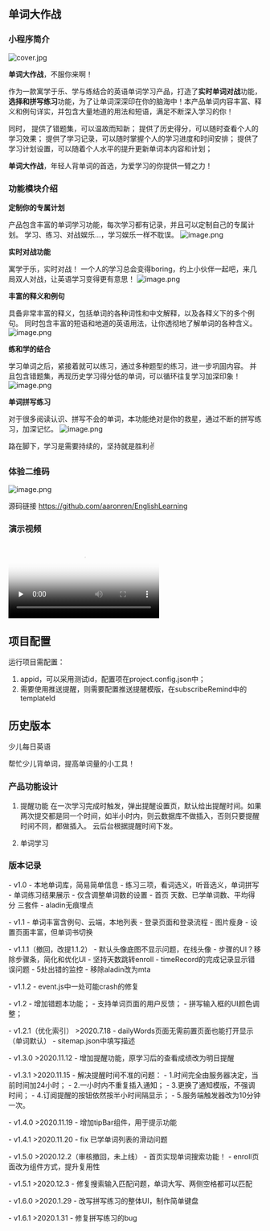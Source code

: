 ## **单词大作战**

### 小程序简介

![cover.jpg](./images/cover.jpg)

**单词大作战**，不服你来啊！

作为一款寓学于乐、学与练结合的英语单词学习产品，打造了**实时单词对战**功能，**选择和拼写练习**功能，为了让单词深深印在你的脑海中！本产品单词内容丰富、释义和例句详实，并包含大量地道的用法和短语，满足不断深入学习的你！

同时，
提供了错题集，可以温故而知新；
提供了历史得分，可以随时查看个人的学习效果；
提供了学习记录，可以随时掌握个人的学习进度和时间安排；
提供了学习计划设置，可以随着个人水平的提升更新单词本内容和计划；

**单词大作战**，年轻人背单词的首选，为爱学习的你提供一臂之力！

### 功能模块介绍

**定制你的专属计划**

产品包含丰富的单词学习功能，每次学习都有记录，并且可以定制自己的专属计划。
学习、练习、对战娱乐...，学习娱乐一样不耽误。
![image.png](./images/11.png)

**实时对战功能**

寓学于乐，实时对战！
一个人的学习总会变得boring，约上小伙伴一起吧，来几局双人对战，让英语学习变得更有意思！
![image.png](./images/22.png)

**丰富的释义和例句**

具备非常丰富的释义，包括单词的各种词性和中文解释，以及各释义下的多个例句。
同时包含丰富的短语和地道的英语用法，让你透彻地了解单词的各种含义。
![image.png](./images/33.png)

**练和学的结合**

学习单词之后，紧接着就可以练习，通过多种题型的练习，进一步巩固内容。
并且包含错题集，再现历史学习得分低的单词，可以循环往复学习加深印象！
![image.png](./images/44.png)

**单词拼写练习**

对于很多阅读认识、拼写不会的单词，本功能绝对是你的救星，通过不断的拼写练习，加深记忆。
![image.png](./images/55.png)

路在脚下，学习是需要持续的，坚持就是胜利✌️

### 体验二维码
![image.png](./images/QRCode.png)

源码链接
https://github.com/aaronren/EnglishLearning

### 演示视频
<video id="video" controls="" preload="none" poster="./images/cover.jpg">
<source id="mp4" src="./images/realshow.mp4" type="video/mp4">
</video>

## 项目配置

运行项目需配置：
1. appid，可以采用测试id，配置项在project.config.json中；
2. 需要使用推送提醒，则需要配置推送提醒模版，在subscribeRemind中的templateId


## 历史版本

少儿每日英语

帮忙少儿背单词，提高单词量的小工具！

### 产品功能设计

1. 提醒功能
   在一次学习完成时触发，弹出提醒设置页，默认给出提醒时间。如果两次提交都是同一个时间，如半小时内，则云数据库不做插入，否则只要提醒时间不同，都做插入。
   云后台根据提醒时间下发。

2. 单词学习

### 版本记录

\- v1.0
\- 本地单词库，简易简单信息
\- 练习三项，看词选义，听音选义，单词拼写
\- 单词练习结果展示
\- 仅含调整单词数的设置
\- 首页 天数、已学单词数、平均得分 三套件
\- aladin无痕埋点

\- v1.1
\- 单词丰富含例句、云端，本地列表
\- 登录页面和登录流程
\- 图片瘦身
\- 设置页面丰富，但单词书切换

\- v1.1.1（撤回，改提1.1.2）
\- 默认头像底图不显示问题，在线头像
\- 步骤的UI？移除步骤条，简化和优化UI
\- 坚持天数跳转enroll
\- timeRecord的完成记录显示错误问题
\- 5处出错的监控
\- 移除aladin改为mta

\- v1.1.2
\- event.js中一处可能crash的修复

\- v1.2
\- 增加错题本功能；
\- 支持单词页面的用户反馈；
\- 拼写输入框的UI颜色调整；

\- v1.2.1（优化索引） >2020.7.18
\- dailyWords页面无需前置页面也能打开显示（单词默认）
\- sitemap.json中填写描述

\- v1.3.0 >2020.11.12
\- 增加提醒功能，原学习后的查看成绩改为明日提醒

\- v1.3.1 >2020.11.15
\- 解决提醒时间不准的问题：
\- 1.时间完全由服务器决定，当前时间加24小时；
\- 2.一小时内不重复插入通知；
\- 3.更换了通知模版，不强调时间；
\- 4.订阅提醒的按钮依然按半小时间隔显示；
\- 5.服务端触发器改为10分钟一次。

\- v1.4.0 >2020.11.19
\- 增加tipBar组件，用于提示功能

\- v1.4.1 >2020.11.20
\- fix 已学单词列表的滑动问题

\- v1.5.0 >2020.12.2（审核撤回，未上线）
\- 首页实现单词搜索功能！
\- enroll页面改为组件方式，提升复用性

\- v1.5.1 >2020.12.3
\- 修复搜索输入匹配问题，单词大写、两侧空格都可以匹配

\- v1.6.0 >2020.1.29
\- 改写拼写练习的整体UI，制作简单键盘

\- v1.6.1 >2020.1.31
\- 修复拼写练习的bug